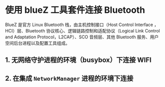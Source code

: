 # 使用 blueZ 工具套件连接 Bluetooth

BlueZ 是官方 Linux Bluetooth 栈，由主机控制接口（Host Control Interface ，HCI）层、Bluetooth 协议核心、逻辑链路控制和适配协议（Logical Link Control and Adaptation Protocol，L2CAP）、SCO 音频层、其他 Bluetooth 服务、用户空间后台进程以及配置工具组成。

## 1. 无网络守护进程的环境（busybox）下连接 WIFI
 
## 2. 在集成 `NetworkManager` 进程的环境下连接
